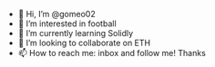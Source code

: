 - 👋 Hi, I’m @gomeo02
- 👀 I’m interested in football
- 🌱 I’m currently learning Solidly
- 💞️ I’m looking to collaborate on ETH
- 📫 How to reach me: inbox and follow me! Thanks

<!---
gomeo02/gomeo02 is a ✨ special ✨ repository because its `README.md` (this file) appears on your GitHub profile.
You can click the Preview link to take a look at your changes.
--->
